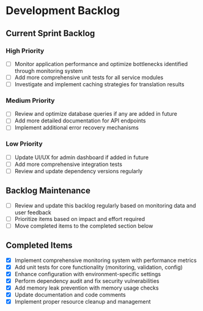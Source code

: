 # Development Backlog

## Current Sprint Backlog

### High Priority
- [ ] Monitor application performance and optimize bottlenecks identified through monitoring system
- [ ] Add more comprehensive unit tests for all service modules
- [ ] Investigate and implement caching strategies for translation results

### Medium Priority
- [ ] Review and optimize database queries if any are added in future
- [ ] Add more detailed documentation for API endpoints
- [ ] Implement additional error recovery mechanisms

### Low Priority
- [ ] Update UI/UX for admin dashboard if added in future
- [ ] Add more comprehensive integration tests
- [ ] Review and update dependency versions regularly

## Backlog Maintenance
- [ ] Review and update this backlog regularly based on monitoring data and user feedback
- [ ] Prioritize items based on impact and effort required
- [ ] Move completed items to the completed section below

## Completed Items
- [x] Implement comprehensive monitoring system with performance metrics
- [x] Add unit tests for core functionality (monitoring, validation, config)
- [x] Enhance configuration with environment-specific settings
- [x] Perform dependency audit and fix security vulnerabilities
- [x] Add memory leak prevention with memory usage checks
- [x] Update documentation and code comments
- [x] Implement proper resource cleanup and management